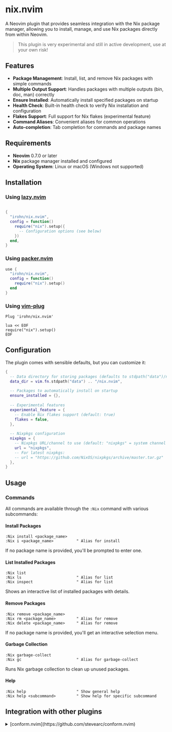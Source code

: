 # nix.nvim

A Neovim plugin that provides seamless integration with the Nix package manager, allowing you to install, manage, and use Nix packages directly from within Neovim.

> This plugin is very experimental and still in active development, use at your own risk!

## Features

- **Package Management**: Install, list, and remove Nix packages with simple commands
- **Multiple Output Support**: Handles packages with multiple outputs (bin, doc, man) correctly
- **Ensure Installed**: Automatically install specified packages on startup
- **Health Check**: Built-in health check to verify Nix installation and configuration
- **Flakes Support**: Full support for Nix flakes (experimental feature)
- **Command Aliases**: Convenient aliases for common operations
- **Auto-completion**: Tab completion for commands and package names

## Requirements

- **Neovim** 0.7.0 or later
- **Nix** package manager installed and configured
- **Operating System**: Linux or macOS (Windows not supported)

## Installation

### Using [lazy.nvim](https://github.com/folke/lazy.nvim)

```lua

{
  "irohn/nix.nvim",
  config = function()
    require("nix").setup({
      -- Configuration options (see below)
    })
  end,
}
```

### Using [packer.nvim](https://github.com/wbthomason/packer.nvim)

```lua
use {
  "irohn/nix.nvim",
  config = function()
    require("nix").setup()
  end
}
```

### Using [vim-plug](https://github.com/junegunn/vim-plug)

```vim
Plug 'irohn/nix.nvim'

lua << EOF
require("nix").setup()
EOF
```

## Configuration

The plugin comes with sensible defaults, but you can customize it:

```lua
{
  -- Data directory for storing packages (defaults to stdpath("data")/nix.nvim)
  data_dir = vim.fn.stdpath("data") .. "/nix.nvim",
  
  -- Packages to automatically install on startup
  ensure_installed = {},
  
  -- Experimental features
  experimental_feature = {
    -- Enable Nix flakes support (default: true)
    flakes = false,
  },
  
  -- Nixpkgs configuration
  nixpkgs = {
    -- Nixpkgs URL/channel to use (default: "nixpkgs" = system channel / flake input)
    url = "nixpkgs",
    -- For latest nixpkgs:
    -- url = "https://github.com/NixOS/nixpkgs/archive/master.tar.gz"
  },
}
```

## Usage

### Commands

All commands are available through the `:Nix` command with various subcommands:

#### Install Packages

```vim
:Nix install <package_name>
:Nix i <package_name>          " Alias for install
```

If no package name is provided, you'll be prompted to enter one.

#### List Installed Packages

```vim
:Nix list
:Nix ls                        " Alias for list
:Nix inspect                   " Alias for list
```

Shows an interactive list of installed packages with details.

#### Remove Packages

```vim
:Nix remove <package_name>
:Nix rm <package_name>         " Alias for remove
:Nix delete <package_name>     " Alias for remove
```

If no package name is provided, you'll get an interactive selection menu.

#### Garbage Collection

```vim
:Nix garbage-collect
:Nix gc                        " Alias for garbage-collect
```

Runs Nix garbage collection to clean up unused packages.

#### Help

```vim
:Nix help                      " Show general help
:Nix help <subcommand>         " Show help for specific subcommand
```

## Integration with other plugins

<details>
  <summary>[conform.nvim](https://github.com/stevearc/conform.nvim)</summary>
```lua
local get_cmd = function(cmd)
	return function()
		if vim.fn.executable(cmd) == 1 then return cmd end
		local ok, nix = pcall(require, "nix")
		return ok and nix.package(cmd) and (nix.package(cmd).binaries[1] or nix.package(cmd).dir .. "/result/bin/" .. cmd) or cmd
	end
end

return {
	{
		"stevearc/conform.nvim",
		opts = {
			formatters = { stylua = { command = get_cmd("stylua") } },
			formatters_by_ft = { lua = { "stylua" } }
		},
	},
}
```
</details>

## Health Check

Run the health check to verify your Nix installation:

```vim
:checkhealth nix
```

This will verify:
- Operating system compatibility
- Nix installation and version
- Nix flakes support
- Plugin configuration

## How It Works

### Package Installation
- Uses `nix build` (or `nix-build` for legacy) to install packages
- Creates symlinks in the plugin's data directory
- Supports packages with multiple outputs correctly

### Package Management
- Handles cleanup of all package outputs when removing

### Directory Structure
```
~/.local/share/nvim/nix.nvim/
├── packages/           # Symlinks to installed packages
│   ├── shellcheck-bin  # Binary output
│   ├── shellcheck-doc  # Documentation output
└────── shellcheck-man  # Manual pages output
```
## TODO
- [ ] Create a GUI for interacting with nix.nvim
- [ ] Add an option to allow the use of nix-env / nix profile (add packages to PATH)
- [ ] Take advantage of existing nix files in directories (for project specific dependencies)
- [ ] Add packages metadata (idk what its useful for yet but it probably will be)
- [ ] Add nix repl buffer / command (maybe?)

## Troubleshooting

### Nix Not Found
If you get "Nix is not installed" error:
1. Install Nix from https://nixos.org/download/
2. Ensure `nix` is in your PATH
3. Run `:checkhealth nix` to verify installation

### Flakes Not Working
If flakes-related commands fail:
1. Enable experimental features in your Nix configuration
2. Add to `~/.config/nix/nix.conf`:
   ```
   experimental-features = nix-command flakes
   ```
3. See the [flakes](https://wiki.nixos.org/wiki/Flakes) wiki for more information.

### Permission Issues
If you encounter permission errors:
1. Ensure your user has permission to use Nix
2. Check that the data directory is writable
3. Verify Nix daemon is running (if using multi-user installation)

## Contributing

Contributions are welcome! Please feel free to submit a Pull Request.

## License

This project is licensed under the MIT License - see the LICENSE file for details.

